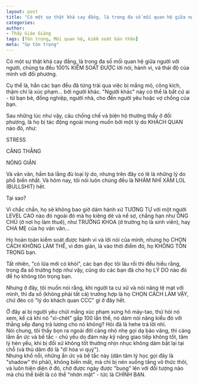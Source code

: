 ```yaml
---
layout: post
title: "Có một sự thật khá cay đắng, là trong đa số mối quan hệ giữa người với người, chúng ta đều 100% KIỂM SOÁT ĐƯỢC lời nói, hành vi, và thái độ của mình với đối phương."
categories:
author:
- Thầy Giáo Giảng
tags: [Tôn trọng, Mối quan hệ, kiểm soát bản thân]
meta: "Sự tôn trọng"
---
```

Có một sự thật khá cay đắng, là trong đa số mối quan hệ giữa người với người, chúng ta đều 100% KIỂM SOÁT ĐƯỢC lời nói, hành vi, và thái độ của mình với đối phương.

Cụ thể là, hẳn các bạn đều đã từng trải qua việc bị mắng mỏ, công kích, thậm chí là xúc phạm... bởi người khác. "Người khác" này có thể là bất cứ ai - từ bạn bè, đồng nghiệp, người nhà, cho đến người yêu hoặc vợ chồng của bạn.

Sau những lúc như vậy, câu chống chế và biện hộ thường thấy ở đối phương, là họ bị tác động ngoài mong muốn bởi một lý do KHÁCH QUAN nào đó, như:

STRESS

CĂNG THẲNG

NÓNG GIẬN

Và vân vân, hầm bà lằng đủ loại lý do, nhưng trên đây có lẽ là những lý do phổ biến nhất. Và hôm nay, tôi nói luôn chúng đều là NHẢM NHÍ XÀM LOL (BULLSHIT) hết.

Tại sao? 

Vì chắc chắn, họ sẽ không bao giờ dám hành xử TƯƠNG TỰ với một người LEVEL CAO nào đó ngoài đó mà họ kiêng dè và nể sợ, chẳng hạn như ÔNG CHỦ (ở nơi họ làm thuê), như TRƯỞNG KHOA (ở trường họ là sinh viên), hay CHA MẸ của họ vân vân...

Họ hoàn toàn kiểm soát được hành vi và lời nói của mình, nhưng họ CHỌN CÁCH KHÔNG LÀM THẾ, vì đơn giản, là vào thời điểm đó, họ KHÔNG TÔN TRỌNG bạn.

Tất nhiên, "có lửa mới có khói", các bạn đọc tôi lâu rồi thì đều hiểu rằng, trong đa số trường hợp như vậy, cũng do các bạn đã cho họ LÝ DO nào đó để họ không tôn trọng bạn.

Nhưng ở đây, tôi muốn nói rằng, khi người ta cư xử và nói năng tệ mạt với mình, thì đa số (không phải tất cả) trường hợp là họ CHỌN CÁCH LÀM VẬY, chứ đéo có "lý do khách quan CCC" gì ở đây hết.<!--excerpt.s-->
<div class="post-copyright"><div class="content">Ở đây ai bị người yêu chửi mắng xúc phạm xưng hô mày-tao, thử hỏi nó xem, kể cả khi nó "xì-chét" gấp 100 lần thế, nó dám nói năng kiểu đó với thằng sếp đang trả lương cho nó không? Hỏi đã là hehe trả lời nhỉ.</div></div>
<div class="post-copyright"><div class="content">Nói chung, tôi thấy bọn ra ngoài đời càng nhỏ nhẹ gọi dạ bảo vâng, thì càng lắm ẩn ức và bế tắc - chủ yếu do đám này kỹ năng giao tiếp không tốt, tâm lý hèn yếu, khi bị đối xử không tốt thường nhịn nhục không dám bật lại tại chỗ (và thủ dâm đó là "dĩ hòa vi quý").<br />
Nhưng khổ nỗi, những ẩn ức và bế tắc này (dân tâm lý học gọi đây là "shadow" thì phải), không biến mất, mà chỉ bị nén xuống tầng vô thức thôi, và luôn hiện diện ở đó, chờ được ngày được "bung" lên với đối tượng nào mà chủ thể biết là có thể "nhờn mặt" - tức là CHÍNH BẠN.</div></div>